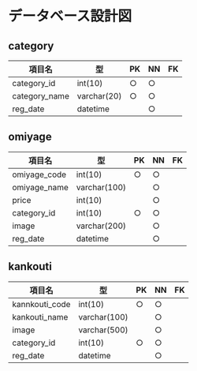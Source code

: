 # データベース設計図

## category

|項目名|型|PK|NN|FK|
|-----|--|--|--|--|
|category_id|int(10)|○|○||
|category_name|varchar(20)|○|○||
|reg_date|datetime||○||

## omiyage

|項目名|型|PK|NN|FK|
|-----|--|--|--|--|
|omiyage_code|int(10)|○|○||
|omiyage_name|varchar(100) ||○||
|price|int(10)||○||
|category_id|int(10)|○|○||
|image|varchar(200)||○||
|reg_date|datetime||○||

## kankouti

|項目名|型|PK|NN|FK|
|-----|--|--|--|--|
|kannkouti_code|int(10)|○|○||
|kankouti_name|varchar(100)||○||
|image|varchar(500)||○||
|category_id|int(10)|○|○||
|reg_date|datetime||○||
